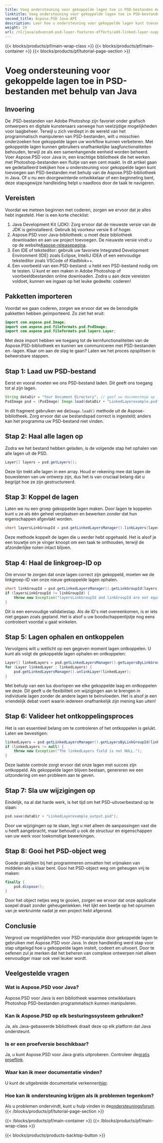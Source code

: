```yaml
---
title: Voeg ondersteuning voor gekoppelde lagen toe in PSD-bestanden met behulp van Java
linktitle: Voeg ondersteuning voor gekoppelde lagen toe in PSD-bestanden met behulp van Java
second_title: Aspose.PSD Java-API
description: Leer hoe u ondersteuning voor gekoppelde lagen kunt toevoegen aan PSD-bestanden met behulp van Aspose.PSD voor Java met deze gedetailleerde stapsgewijze zelfstudie. Ideaal voor ontwerpers en ontwikkelaars.
weight: 19
url: /nl/java/advanced-psd-layer-features-effects/add-linked-layer-support-psd-files/
---
```


{{< blocks/products/pf/main-wrap-class >}}
{{< blocks/products/pf/main-container >}}
{{< blocks/products/pf/tutorial-page-section >}}

# Voeg ondersteuning voor gekoppelde lagen toe in PSD-bestanden met behulp van Java

## Invoering
De .PSD-bestanden van Adobe Photoshop zijn favoriet onder grafisch ontwerpers en digitale kunstenaars vanwege hun veelzijdige mogelijkheden voor laagbeheer. Terwijl u zich verdiept in de wereld van het programmatisch manipuleren van PSD-bestanden, wilt u misschien onderzoeken hoe gekoppelde lagen uw workflow kunnen verbeteren. Met gekoppelde lagen kunnen gebruikers onafhankelijke laagfunctionaliteiten behouden, terwijl ze als een samenhangende eenheid worden beheerd. Voer Aspose.PSD voor Java in, een krachtige bibliotheek die het werken met Photoshop-bestanden een fluitje van een cent maakt. 
In dit artikel gaan we gedetailleerd bekijken hoe u ondersteuning voor gekoppelde lagen kunt toevoegen aan PSD-bestanden met behulp van de Aspose.PSD-bibliotheek in Java. Of u nu een doorgewinterde ontwikkelaar of een beginneling bent, deze stapsgewijze handleiding helpt u naadloos door de taak te navigeren.
## Vereisten
Voordat we meteen beginnen met coderen, zorgen we ervoor dat je alles hebt ingesteld. Hier is een korte checklist:
1. Java Development Kit (JDK): Zorg ervoor dat de nieuwste versie van de JDK is geïnstalleerd. Gebruik bij voorkeur versie 8 of hoger.
2.  Aspose.PSD voor Java-bibliotheek: u moet deze bibliotheek downloaden en aan uw project toevoegen. De nieuwste versie vindt u op de website[Aspose-releasepagina](https://releases.aspose.com/psd/java/).
3. Een IDE of teksteditor: gebruik uw favoriete Integrated Development Environment (IDE) zoals Eclipse, IntelliJ IDEA of een eenvoudige teksteditor zoals VSCode of Kladblok++.
4. Een voorbeeld van een PSD-bestand: u hebt een PSD-bestand nodig om te testen. U kunt er een maken in Adobe Photoshop of voorbeeldbestanden online downloaden.
Zodra u aan deze vereisten voldoet, kunnen we ingaan op het leuke gedeelte: coderen!
## Pakketten importeren
Voordat we gaan coderen, zorgen we ervoor dat we de benodigde pakketten hebben geïmporteerd. Zo ziet het eruit:
```java
import com.aspose.psd.Image;
import com.aspose.psd.fileformats.psd.PsdImage;
import com.aspose.psd.fileformats.psd.layers.Layer;
```
Met deze import hebben we toegang tot de kernfunctionaliteiten van de Aspose.PSD-bibliotheek en kunnen we communiceren met PSD-bestanden en -lagen.
Klaar om aan de slag te gaan? Laten we het proces opsplitsen in beheersbare stappen.
## Stap 1: Laad uw PSD-bestand
Eerst en vooral moeten we ons PSD-bestand laden. Dit geeft ons toegang tot al zijn lagen.
```java
String dataDir = "Your Document Directory"; // geef uw documentmap op
PsdImage psd = (PsdImage) Image.load(dataDir + "LinkedLayerexample.psd");
```
 In dit fragment gebruiken we de`Image.load()` methode uit de Aspose-bibliotheek. Zorg ervoor dat uw bestandspad correct is ingesteld; anders kan het programma uw PSD-bestand niet vinden. 
## Stap 2: Haal alle lagen op
Zodra we het bestand hebben geladen, is de volgende stap het ophalen van alle lagen uit de PSD.
```java
Layer[] layers = psd.getLayers();
```
Deze lijn trekt alle lagen in een array. Houd er rekening mee dat lagen de bouwstenen van uw ontwerp zijn, dus het is van cruciaal belang dat u begrijpt hoe ze zijn gestructureerd.
## Stap 3: Koppel de lagen
Laten we nu een groep gekoppelde lagen maken. Door lagen te koppelen kunt u ze als één geheel verplaatsen en bewerken zonder dat hun eigenschappen afgevlakt worden.
```java
short layersLinkGroupId = psd.getLinkedLayersManager().linkLayers(layers);
```
Deze methode koppelt de lagen die u eerder hebt opgehaald. Het is alsof je een touwtje om je vinger knoopt om een taak te onthouden, terwijl de afzonderlijke noten intact blijven.
## Stap 4: Haal de linkgroep-ID op
Om ervoor te zorgen dat onze lagen correct zijn gekoppeld, moeten we de linkgroep-ID van onze nieuw gekoppelde lagen ophalen.
```java
short linkGroupId = psd.getLinkedLayersManager().getLinkGroupId(layers[0]);
if (layersLinkGroupId != linkGroupId) {
    throw new Exception("layersLinkGroupId and linkGroupId are not equal.");
}
```
Dit is een eenvoudige validatiestap. Als de ID's niet overeenkomen, is er iets niet gegaan zoals gepland. Het is alsof u uw boodschappenlijstje nog eens controleert voordat u gaat winkelen.
## Stap 5: Lagen ophalen en ontkoppelen
Vervolgens wilt u wellicht op een gegeven moment lagen ontkoppelen. U kunt als volgt de gekoppelde lagen ophalen en ontkoppelen:
```java
Layer[] linkedLayers = psd.getLinkedLayersManager().getLayersByLinkGroupId(linkGroupId);
for (Layer linkedLayer : linkedLayers) {
    psd.getLinkedLayersManager().unlinkLayer(linkedLayer);
}
```
Met behulp van een lus doorlopen we elke gekoppelde laag en ontkoppelen we deze. Dit geeft u de flexibiliteit om wijzigingen aan te brengen in individuele lagen zonder de andere lagen te beïnvloeden. Het is alsof je een vriendelijk debat voert waarin iedereen onafhankelijk zijn mening kan uiten!
## Stap 6: Valideer het ontkoppelingsproces
Het is van essentieel belang om te controleren of het ontkoppelen is gelukt. Laten we bevestigen:
```java
linkedLayers = psd.getLinkedLayersManager().getLayersByLinkGroupId(linkGroupId);
if (linkedLayers != null) {
    throw new Exception("The linkedLayers field is not NULL.");
}
```
Deze laatste controle zorgt ervoor dat onze lagen met succes zijn ontkoppeld. Als gekoppelde lagen blijven bestaan, genereren we een uitzondering om een probleem aan te geven.
## Stap 7: Sla uw wijzigingen op
Eindelijk, na al dat harde werk, is het tijd om het PSD-uitvoerbestand op te slaan:
```java
psd.save(dataDir + "LinkedLayerexample_output.psd");
```
Door uw wijzigingen op te slaan, legt u niet alleen de aanpassingen vast die u heeft aangebracht, maar behoudt u ook de structuur en eigenschappen van uw werk voor toekomstige bewerkingen.
## Stap 8: Gooi het PSD-object weg
Goede praktijken bij het programmeren omvatten het vrijmaken van middelen als u klaar bent. Gooi het PSD-object weg om geheugen vrij te maken:
```java
finally {
    psd.dispose();
}
```
Door het object netjes weg te gooien, zorgen we ervoor dat onze applicatie soepel draait zonder geheugenlekken. Het lijkt een beetje op het opruimen van je werkruimte nadat je een project hebt afgerond.
## Conclusie
Vergroot uw mogelijkheden voor PSD-manipulatie door gekoppelde lagen te gebruiken met Aspose.PSD voor Java. In deze handleiding werd stap voor stap uitgelegd hoe u gekoppelde lagen instelt, codeert en uitvoert. Door te oefenen zul je merken dat het beheren van complexe ontwerpen niet alleen eenvoudiger maar ook veel leuker wordt.
## Veelgestelde vragen
### Wat is Aspose.PSD voor Java?
Aspose.PSD voor Java is een bibliotheek waarmee ontwikkelaars Photoshop PSD-bestanden programmatisch kunnen manipuleren.
### Kan ik Aspose.PSD op elk besturingssysteem gebruiken?
Ja, als Java-gebaseerde bibliotheek draait deze op elk platform dat Java ondersteunt.
### Is er een proefversie beschikbaar?
 Ja, u kunt Aspose.PSD voor Java gratis uitproberen. Controleer de[gratis proeflink](https://releases.aspose.com/).
### Waar kan ik meer documentatie vinden?
 U kunt de uitgebreide documentatie verkennen[hier](https://reference.aspose.com/psd/java/).
### Hoe kan ik ondersteuning krijgen als ik problemen tegenkom?
 Als u problemen ondervindt, kunt u hulp vinden in de[ondersteuningsforum](https://forum.aspose.com/c/psd/34).
{{< /blocks/products/pf/tutorial-page-section >}}

{{< /blocks/products/pf/main-container >}}
{{< /blocks/products/pf/main-wrap-class >}}

{{< blocks/products/products-backtop-button >}}
